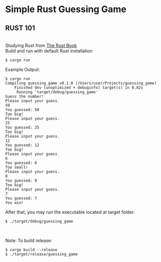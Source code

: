 # Simple Rust Guessing Game
<h2><strong>RUST 101</strong></h2>
<br>
Studying Rust from <a href="https://doc.rust-lang.org/stable/book/">The Rust Book </a>
<br>
Build and run with default Rust installation

```$ cargo run ```     

Example Output:
```Shell
$ cargo run
Compiling guessing_game v0.1.0 (/Users/user/Projects/guessing_game)
    Finished dev [unoptimized + debuginfo] target(s) in 0.82s
     Running 'target/debug/guessing_game'
Guess the number!
Please input your guess.
50
You guessed: 50
Too big!
Please input your guess.
25
You guessed: 25
Too big!
Please input your guess.
12
You guessed: 12
Too big!
Please input your guess.
6
You guessed: 6
Too small!
Please input your guess.
8
You guessed: 8
Too big!
Please input your guess.
7
You guessed: 7
You win!
```
<p>
After that, you may run the executable located at target folder.
</p>

```Batchfile
$ ./target/debug/guessing_game
```

<br>

Note: 
    To build release: 

```Batchfile
$ cargo build --release
$ ./target/release/guessing_game
```

<br>